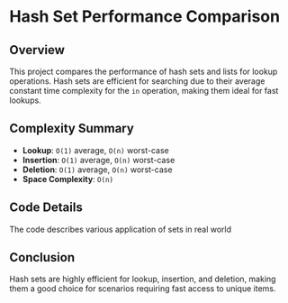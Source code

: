 # Hash Set Performance Comparison

## Overview
This project compares the performance of hash sets and lists for lookup operations. Hash sets are efficient for searching due to their average constant time complexity for the `in` operation, making them ideal for fast lookups.

## Complexity Summary
- **Lookup**: `O(1)` average, `O(n)` worst-case
- **Insertion**: `O(1)` average, `O(n)` worst-case
- **Deletion**: `O(1)` average, `O(n)` worst-case
- **Space Complexity**: `O(n)`

## Code Details
The code describes various application of sets in real world


## Conclusion
Hash sets are highly efficient for lookup, insertion, and deletion, making them a good choice for scenarios requiring fast access to unique items.
